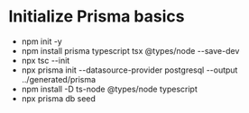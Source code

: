 
# Initialize Prisma basics

- npm init -y
- npm install prisma typescript tsx @types/node --save-dev
- npx tsc --init
- npx prisma init --datasource-provider postgresql --output ../generated/prisma
- npm install -D ts-node @types/node typescript
- npx prisma db seed

